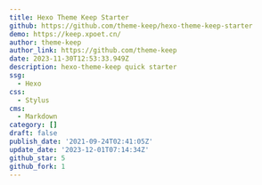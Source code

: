 ```yaml
---
title: Hexo Theme Keep Starter
github: https://github.com/theme-keep/hexo-theme-keep-starter
demo: https://keep.xpoet.cn/
author: theme-keep
author_link: https://github.com/theme-keep
date: 2023-11-30T12:53:33.949Z
description: hexo-theme-keep quick starter
ssg:
  - Hexo
css:
  - Stylus
cms:
  - Markdown
category: []
draft: false
publish_date: '2021-09-24T02:41:05Z'
update_date: '2023-12-01T07:14:34Z'
github_star: 5
github_fork: 1
---
```

